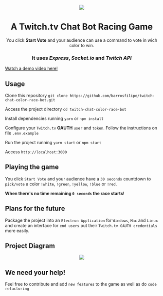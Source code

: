 <p align="center"><img src="https://i.imgur.com/PnVUfJM.png"></p>
<h1 align="center">A Twitch.tv Chat Bot Racing Game</h1>

<p align="center">You click <b>Start Vote</b> and your audience can use a command to vote in wich color to win.</p>

<h3 align="center">It uses <i>Express</i>, <i>Socket.io</i> and <i>Twitch API</i></h3>

[Watch a demo video here!](https://streamable.com/u1yzy)

## Usage

Clone this repository `git clone https://github.com/barrosfilipe/twitch-chat-color-race-bot.git`

Access the project directory `cd twitch-chat-color-race-bot`

Install dependencies running `yarn` or `npm install`

Configure your `Twitch.tv` **OAUTH** `user` and `token`. Follow the instructions on file `.env.example`

Run the project running `yarn start` or `npm start`

Access `http://localhost:3000`

## Playing the game

You click `Start Vote` and your audience have a `30 seconds` countdown to `pick/vote` a color `!white`, `!green`, `!yellow`, `!blue` or `!red`.

**When there's no time remaining `0 seconds` the race starts!**

## Plans for the future

Package the project into an `Electron Application` for `Windows`, `Mac` and `Linux` and create an interface for
`end users` put their `Twitch.tv OAUTH credentials` more easily.

## Project Diagram

<p align="center"><img src="https://i.imgur.com/avH78E7.png"></p>

## We need your help!

Feel free to contribute and add `new features` to the game as well as do `code refactoring`
